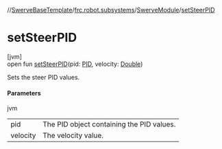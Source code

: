 //[SwerveBaseTemplate](../../../index.md)/[frc.robot.subsystems](../index.md)/[SwerveModule](index.md)/[setSteerPID](set-steer-p-i-d.md)

# setSteerPID

[jvm]\
open fun [setSteerPID](set-steer-p-i-d.md)(pid: [PID](../../frc.robot.utils/-p-i-d/index.md), velocity: [Double](https://kotlinlang.org/api/latest/jvm/stdlib/kotlin/-double/index.html))

Sets the steer PID values.

#### Parameters

jvm

| | |
|---|---|
| pid | The PID object containing the PID values. |
| velocity | The velocity value. |
